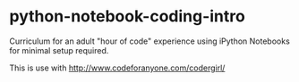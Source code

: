 # python-notebook-coding-intro
Curriculum for an adult "hour of code" experience using iPython Notebooks for minimal setup required.

This is use with http://www.codeforanyone.com/codergirl/

